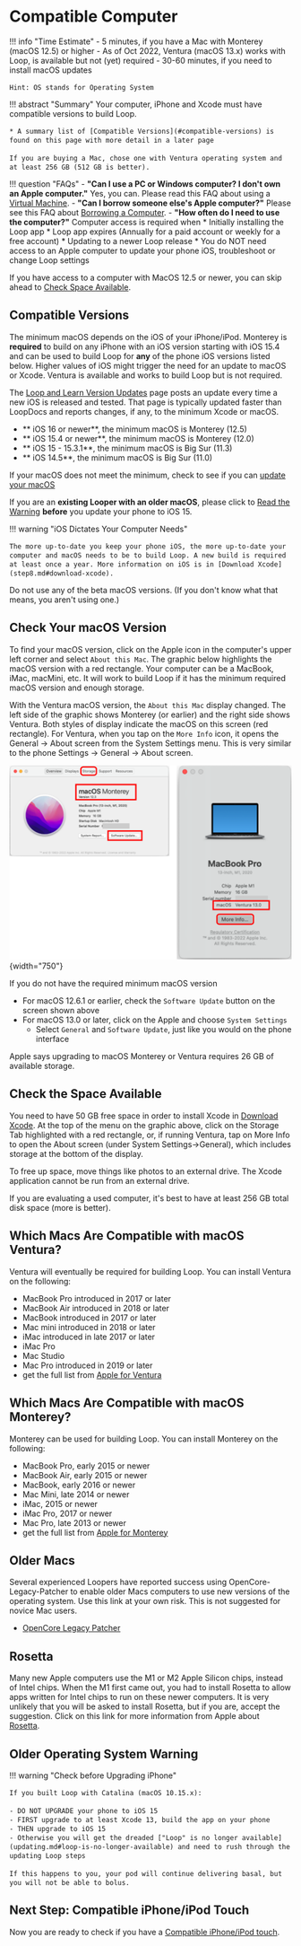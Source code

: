 # Compatible Computer

!!! info "Time Estimate"
    - 5 minutes, if you have a Mac with Monterey (macOS 12.5) or higher
        - As of Oct 2022, Ventura (macOS 13.x) works with Loop, is  available but not (yet) required
    - 30-60 minutes, if you need to install macOS updates

    Hint: OS stands for Operating System

!!! abstract "Summary"
    Your computer, iPhone and Xcode must have compatible versions to build Loop.

    * A summary list of [Compatible Versions](#compatible-versions) is found on this page with more detail in a later page

	If you are buying a Mac, chose one with Ventura operating system and at least 256 GB (512 GB is better).


!!! question "FAQs"
    - **"Can I use a PC or Windows computer? I don't own an Apple computer."** Yes, you can. Please read this FAQ about using a [Virtual Machine](../faqs/FAQs.md#can-i-use-a-pc-or-windows-computer-to-build).
    - **"Can I borrow someone else's Apple computer?"** Please see this FAQ about [Borrowing a Computer](../faqs/FAQs.md#do-i-need-to-own-my-own-apple-computer).
    - **"How often do I need to use the computer?"** Computer access is required when
        * Initially installing the Loop app
        * Loop app expires (Annually for a paid account or weekly for a free account)
        * Updating to a newer Loop release
        * You do NOT need access to an Apple computer to update your phone iOS, troubleshoot or change Loop settings


If you have access to a computer with MacOS 12.5 or newer, you can skip ahead to [Check Space Available](#check-the-space-available).

## Compatible Versions

The minimum macOS depends on the iOS of your iPhone/iPod.  Monterey is **required** to build on any iPhone with an iOS version starting with iOS 15.4 and can be used to build Loop for **any** of the phone iOS versions listed below. Higher values of iOS might trigger the need for an update to macOS or Xcode. Ventura is available and works to build Loop but is not required.

The [Loop and Learn Version Updates](https://www.loopandlearn.org/version-updates) page posts an update every time a new iOS is released and tested. That page is typically updated faster than LoopDocs and reports changes, if any, to the minimum Xcode or macOS.

* ** iOS 16 or newer**, the minimum macOS is Monterey (12.5)
* ** iOS 15.4 or newer**, the minimum macOS is Monterey (12.0)
* ** iOS 15 - 15.3.1**, the minimum macOS is Big Sur (11.3)
* ** iOS 14.5**, the minimum macOS is Big Sur (11.0)

If your macOS does not meet the minimum, check to see if you can [update your macOS](#check-your-macos-version)

If you are an **existing Looper with an older macOS**, please click to [Read the Warning](#older-operating-system-warning) **before** you update your phone to iOS 15.


!!! warning "iOS Dictates Your Computer Needs"

    The more up-to-date you keep your phone iOS, the more up-to-date your computer and macOS needs to be to build Loop. A new build is required at least once a year. More information on iOS is in [Download Xcode](step8.md#download-xcode).

Do not use any of the beta macOS versions. (If you don't know what that means, you aren't using one.)

## Check Your macOS Version

To find your macOS version, click on the Apple icon in the computer's upper left corner and select `About this Mac`. The graphic below highlights the macOS version with a red rectangle. Your computer can be a MacBook, iMac, macMini, etc. It will work to build Loop if it has the minimum required macOS version and enough storage.

With the Ventura macOS version, the `About this Mac` display changed. The left side of the graphic shows Monterey (or earlier) and the right side shows Ventura. Both styles of display indicate the macOS on this screen (red rectangle). For Ventura, when you tap on the `More Info` icon, it opens the General -> About screen from the System Settings menu. This is very similar to the phone Settings -> General -> About screen.

![image showing macOS and system details](img/macos-12-13.svg){width="750"}

If you do not have the required minimum macOS version

* For macOS 12.6.1 or earlier, check the `Software Update` button on the screen shown above
* For macOS 13.0 or later, click on the Apple and choose `System Settings`
    * Select `General` and `Software Update`, just like you would on the phone interface

Apple says upgrading to macOS Monterey or Ventura requires 26 GB of available storage.

## Check the Space Available

You need to have 50 GB free space in order to install Xcode in [Download Xcode](step8.md). At the top of the menu on the graphic above, click on the Storage Tab highlighted with a red rectangle, or, if running Ventura, tap on More Info to open the About screen (under System Settings->General), which includes storage at the bottom of the display.

 To free up space, move things like photos to an external drive. The Xcode application cannot be run from an external drive.

If you are evaluating a used computer, it's best to have at least 256 GB total disk space (more is better).

## Which Macs Are Compatible with macOS Ventura?

Ventura will eventually be required for building Loop. You can install Ventura on the following:

* MacBook Pro introduced in 2017 or later
* MacBook Air introduced in 2018 or later
* MacBook introduced in 2017 or later
* Mac mini introduced in 2018 or later
* iMac introduced in late 2017 or later
* iMac Pro
* Mac Studio
* Mac Pro introduced in 2019 or later
* get the full list from [Apple for Ventura](https://support.apple.com/kb/HT213264)

## Which Macs Are Compatible with macOS Monterey?

Monterey can be used for building Loop. You can install Monterey on the following:

* MacBook Pro, early 2015 or newer
* MacBook Air, early 2015 or newer
* MacBook, early 2016 or newer
* Mac Mini, late 2014 or newer
* iMac, 2015 or newer
* iMac Pro, 2017 or newer
* Mac Pro, late 2013 or newer
* get the full list from [Apple for Monterey](https://support.apple.com/en-us/HT212551)

## Older Macs

Several experienced Loopers have reported success using OpenCore-Legacy-Patcher to enable older Macs computers to use new versions of the operating system. Use this link at your own risk. This is not suggested for novice Mac users.

* [OpenCore Legacy Patcher](https://dortania.github.io/OpenCore-Legacy-Patcher/)

## Rosetta

Many new Apple computers use the M1 or M2 Apple Silicon chips, instead of Intel chips. When the M1 first came out, you had to install Rosetta to allow apps written for Intel chips to run on these newer computers. It is very unlikely that you will be asked to install Rosetta, but if you are, accept the suggestion.  Click on this link for more information from Apple about [Rosetta](https://support.apple.com/en-in/HT211861).

## Older Operating System Warning

!!! warning "Check before Upgrading iPhone"

    If you built Loop with Catalina (macOS 10.15.x):
    
    - DO NOT UPGRADE your phone to iOS 15
    - FIRST upgrade to at least Xcode 13, build the app on your phone
    - THEN upgrade to iOS 15
    - Otherwise you will get the dreaded ["Loop" is no longer available](updating.md#loop-is-no-longer-available) and need to rush through the updating Loop steps
    
    If this happens to you, your pod will continue delivering basal, but you will not be able to bolus.

## Next Step: Compatible iPhone/iPod Touch

Now you are ready to check if you have a [Compatible iPhone/iPod touch](step2.md).

